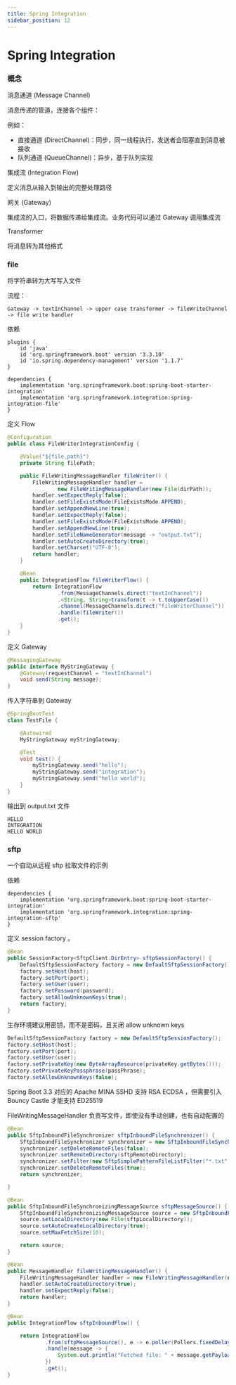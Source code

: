 ```yaml
---
title: Spring Integration
sidebar_position: 12
---
```


# Spring Integration



### 概念

消息通道 (Message Channel)

消息传递的管道，连接各个组件：

例如：

* 直接通道 (DirectChannel)：同步，同一线程执行，发送者会阻塞直到消息被接收
* 队列通道 (QueueChannel)：异步，基于队列实现

集成流 (Integration Flow)

定义消息从输入到输出的完整处理路径


网关 (Gateway)

集成流的入口，将数据传递给集成流。业务代码可以通过 Gateway 调用集成流

Transformer 

将消息转为其他格式

### file

将字符串转为大写写入文件

流程：

```
Gateway -> textInChannel -> upper case transformer -> fileWriteChannel -> file write handler
```


依赖

```
plugins {
    id 'java'
    id 'org.springframework.boot' version '3.3.10'
    id 'io.spring.dependency-management' version '1.1.7'
}

dependencies {
    implementation 'org.springframework.boot:spring-boot-starter-integration'
    implementation 'org.springframework.integration:spring-integration-file'
}
```

定义 Flow

```java
@Configuration
public class FileWriterIntegrationConfig {

    @Value("${file.path}")
    private String filePath;

    public FileWritingMessageHandler fileWriter() {
        FileWritingMessageHandler handler =
                new FileWritingMessageHandler(new File(dirPath));
        handler.setExpectReply(false);
        handler.setFileExistsMode(FileExistsMode.APPEND);
        handler.setAppendNewLine(true);
        handler.setExpectReply(false);
        handler.setFileExistsMode(FileExistsMode.APPEND);
        handler.setAppendNewLine(true);
        handler.setFileNameGenerator(message -> "output.txt");
        handler.setAutoCreateDirectory(true);
        handler.setCharset("UTF-8");
        return handler;
    }

    @Bean
    public IntegrationFlow fileWriterFlow() {
        return IntegrationFlow
                .from(MessageChannels.direct("textInChannel"))
                .<String, String>transform(t -> t.toUpperCase())
                .channel(MessageChannels.direct("fileWriterChannel"))
                .handle(fileWriter())
                .get();
    }
}
```

定义 Gateway



```java
@MessagingGateway
public interface MyStringGateway {
    @Gateway(requestChannel = "textInChannel")
    void send(String message);
}
```

传入字符串到 Gateway

```java
@SpringBootTest
class TestFile {

    @Autowired
    MyStringGateway myStringGateway;

    @Test
    void test() {
        myStringGateway.send("hello");
        myStringGateway.send("integration");
        myStringGateway.send("hello world");
    }
}
```

输出到 output.txt 文件

```
HELLO
INTEGRATION
HELLO WORLD
```



### sftp

一个自动从远程 sftp 拉取文件的示例

依赖

```
dependencies {
    implementation 'org.springframework.boot:spring-boot-starter-integration'
    implementation 'org.springframework.integration:spring-integration-sftp'
}
```

定义 session factory 。

```java
@Bean
public SessionFactory<SftpClient.DirEntry> sftpSessionFactory() {
    DefaultSftpSessionFactory factory = new DefaultSftpSessionFactory();
    factory.setHost(host);
    factory.setPort(port);
    factory.setUser(user);
    factory.setPassword(password);
    factory.setAllowUnknownKeys(true);
    return factory;
}
```

生存环境建议用密钥，而不是密码，且关闭 allow unknown keys

```java
DefaultSftpSessionFactory factory = new DefaultSftpSessionFactory();
factory.setHost(host);
factory.setPort(port);
factory.setUser(user);
factory.setPrivateKey(new ByteArrayResource(privateKey.getBytes()));
factory.setPrivateKeyPassphrase(passPhrase);
factory.setAllowUnknownKeys(false);
```

Spring Boot 3.3 对应的 Apache MINA SSHD 支持 RSA ECDSA ，但需要引入 Bouncy Castle 才能支持 ED25519


FileWritingMessageHandler 负责写文件，即使没有手动创建，也有自动配置的

```java
@Bean
public SftpInboundFileSynchronizer sftpInboundFileSynchronizer() {
    SftpInboundFileSynchronizer synchronizer = new SftpInboundFileSynchronizer(sftpSessionFactory());
    synchronizer.setDeleteRemoteFiles(false);
    synchronizer.setRemoteDirectory(sftpRemoteDirectory);
    synchronizer.setFilter(new SftpSimplePatternFileListFilter("*.txt"));
    synchronizer.setDeleteRemoteFiles(true);
    return synchronizer;

}

@Bean
public SftpInboundFileSynchronizingMessageSource sftpMessageSource() {
    SftpInboundFileSynchronizingMessageSource source = new SftpInboundFileSynchronizingMessageSource(sftpInboundFileSynchronizer());
    source.setLocalDirectory(new File(sftpLocalDirectory));
    source.setAutoCreateLocalDirectory(true);
    source.setMaxFetchSize(10); 

    return source;
}

@Bean
public MessageHandler fileWritingMessageHandler() {
    FileWritingMessageHandler handler = new FileWritingMessageHandler(new File(sftpLocalDirectory));
    handler.setAutoCreateDirectory(true);
    handler.setExpectReply(false);
    return handler;
}

@Bean
public IntegrationFlow sftpInboundFlow() {

    return IntegrationFlow
            .from(sftpMessageSource(), e -> e.poller(Pollers.fixedDelay(Duration.ofSeconds(7)).maxMessagesPerPoll(2)))
            .handle(message -> {
                System.out.println("Fetched file: " + message.getPayload());
            })
            .get();
}
```